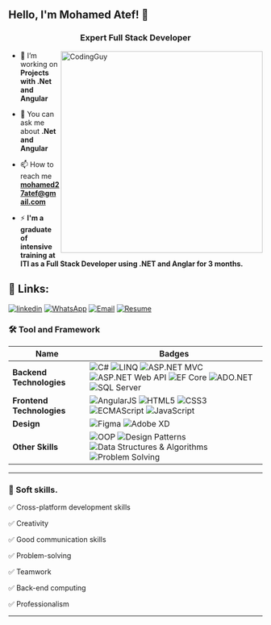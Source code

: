 
## Hello, I'm Mohamed Atef! 👋
<h3 align="center">Expert Full Stack Developer</h3>
<img align= "right" alt="CodingGuy" width="400" src="https://cdn.dribbble.com/users/1162077/screenshots/3848914/media/320984a9ca58b3c73274c9259ecf6de8.gif">


- 🔭 I’m working on **Projects with .Net and Angular**

- 💬 You can ask me about **.Net and Angular**

- 📫 How to reach me **mohamed27atef@gmail.com**

- ⚡ **I'm a graduate of intensive training at ITI as a Full Stack Developer using .NET and Anglar for 3 months.**
 
## 🔗 Links:
[![linkedin](https://img.shields.io/badge/linkedin-0A66C2?style=for-the-badge&logo=linkedin&logoColor=white)](https://www.linkedin.com/in/mohamed27atef/)
[![WhatsApp](https://img.shields.io/badge/WhatsApp-25D366?style=for-the-badge&logo=whatsapp&logoColor=white)](tel:+201000538301)
[![Email](https://img.shields.io/badge/email-1DA1F2?style=for-the-badge&logo=gmail&logoColor=white)](mailto:mohamed27atef@gmail.com)
[![Resume](https://img.shields.io/badge/Resume-1DA1F2?style=for-the-badge&logo=pdf&logoColor=white)](https://raw.githubusercontent.com/Mohamed27Atef/Mohamed27Atef/main/Mohamed%20Atef%20Mohamed.pdf)


### 🛠 Tool and Framework

Name | Badges
--- | --- 
**Backend Technologies**  | ![C#](https://img.shields.io/badge/C%23-239120?style=for-the-badge&logo=c-sharp&logoColor=white) ![LINQ](https://img.shields.io/badge/LINQ-800080?style=for-the-badge&logo=linq&logoColor=white) ![ASP.NET MVC](https://img.shields.io/badge/ASP.NET_MVC-5C2D91?style=for-the-badge&logo=.net&logoColor=white) ![ASP.NET Web API](https://img.shields.io/badge/ASP.NET-5C2D91?style=for-the-badge&logo=.net&logoColor=white) ![EF Core](https://img.shields.io/badge/EF_Core-5C2D91?style=for-the-badge&logo=.net&logoColor=white) ![ADO.NET](https://img.shields.io/badge/ADO.NET-5C2D91?style=for-the-badge&logo=.net&logoColor=white) ![SQL Server](https://img.shields.io/badge/SQL_Server-CC2927?style=for-the-badge&logo=microsoft-sql-server&logoColor=white)
**Frontend Technologies**  | ![AngularJS](https://img.shields.io/badge/AngularJS-E23237?style=for-the-badge&logo=angularjs&logoColor=white) ![HTML5](https://img.shields.io/badge/HTML5-E34F26?style=for-the-badge&logo=html5&logoColor=white) ![CSS3](https://img.shields.io/badge/CSS3-1572B6?style=for-the-badge&logo=css3&logoColor=white) ![ECMAScript](https://img.shields.io/badge/ECMAScript-F7DF1E?style=for-the-badge&logo=javascript&logoColor=black) ![JavaScript](https://img.shields.io/badge/JavaScript-F7DF1E?style=for-the-badge&logo=javascript&logoColor=black)
**Design**  |  ![Figma](https://img.shields.io/badge/figma-%23F24E1E.svg?style=for-the-badge&logo=figma&logoColor=white) ![Adobe XD](https://img.shields.io/badge/Adobe%20XD-470137?style=for-the-badge&logo=Adobe%20XD&logoColor=#FF61F6)
**Other Skills** | ![OOP](https://img.shields.io/badge/OOP-555555?style=for-the-badge) ![Design Patterns](https://img.shields.io/badge/Design_Patterns-555555?style=for-the-badge) ![Data Structures & Algorithms](https://img.shields.io/badge/Data_Structures_Algorithms-555555?style=for-the-badge) ![Problem Solving](https://img.shields.io/badge/Problem_Solving-555555?style=for-the-badge)
</p> 

<hr>

### 👔 Soft skills.

✅ Cross-platform development skills

✅ Creativity

✅ Good communication skills

✅ Problem-solving

✅ Teamwork

✅ Back-end computing

✅ Professionalism 

<hr>

<!--## ❤ Views and Followers.

<a href="https://github.com/Tolulope05/github-profile-views-counter">
    <img src="https://komarev.com/ghpvc/?username=Mohamed27Atef">
</a>
<a href="https://github.com/Mohamed27Atef?tab=followers"><img src="https://img.shields.io/github/followers/Mohamed27Atef?label=Followers&style=social" alt="GitHub Badge"></a>


 <br>
 
 ## Stats.
 <p><img align="center" src="https://github-readme-stats.vercel.app/api/top-langs/?username=Mohamed27Atef&layout=compact&theme=dark&hide_border=false" /></p>
<p>&nbsp;<img align="center" src="https://github-readme-stats.vercel.app/api?username=Mohamed27Atef&show_icons=true&locale=en&theme=onedark" alt="Mohamed27Atef" /></p>

<p><img align="center" src="https://github-readme-streak-stats.herokuapp.com/?user=Mohamed27Atef&theme=dark" alt="Mohamed27Atef" /></p>
<br/>
 <b>Note:</b> The top languages shown here is just a measure of what I have posted here on GitHub and not my actual skill level, Thank you.-->



<br/>
